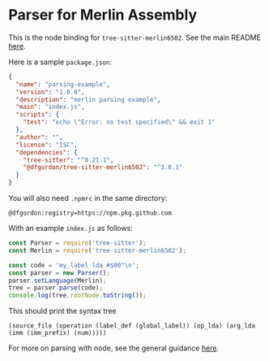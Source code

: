 Parser for Merlin Assembly
==========================

This is the node binding for `tree-sitter-merlin6502`.  See the main README [here](https://github.com/dfgordon/tree-sitter-merlin6502).

Here is a sample `package.json`:

```json
{
  "name": "parsing-example",
  "version": "1.0.0",
  "description": "merlin parsing example",
  "main": "index.js",
  "scripts": {
    "test": "echo \"Error: no test specified\" && exit 1"
  },
  "author": "",
  "license": "ISC",
  "dependencies": {
    "tree-sitter": "^0.21.1",
    "@dfgordon/tree-sitter-merlin6502": "^3.0.1"
  }
}
```

You will also need `.npmrc` in the same directory:

```
@dfgordon:registry=https://npm.pkg.github.com
```

With an example `index.js` as follows:

```js
const Parser = require('tree-sitter');
const Merlin = require('tree-sitter-merlin6502');

const code = 'my_label lda #$00"\n';
const parser = new Parser();
parser.setLanguage(Merlin);
tree = parser.parse(code);
console.log(tree.rootNode.toString());
```

This should print the syntax tree

```
(source_file (operation (label_def (global_label)) (op_lda) (arg_lda (imm (imm_prefix) (num)))))
```

For more on parsing with node, see the general guidance [here](https://github.com/tree-sitter/node-tree-sitter).
